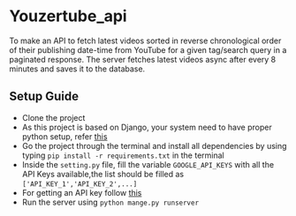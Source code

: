 # Youzertube_api

To make an API to fetch latest videos sorted in reverse chronological order of their publishing date-time from YouTube for a given tag/search query in a paginated response.
The server fetches latest videos async after every 8 minutes and saves it to the database.


## Setup Guide
- Clone the project
- As this project is based on Django, your system need to have proper python setup, refer [this](https://www.python.org/downloads/)
- Go the project through the terminal and install all dependencies by using typing `pip install -r requirements.txt` in the terminal
- Inside the `setting.py` file, fill the variable `GOOGLE_API_KEYS` with all the API Keys available,the list should be filled as `['API_KEY_1','API_KEY_2',...]`
- For getting an API key follow [this](https://developers.google.com/youtube/v3/getting-started)
- Run the server using `python mange.py runserver`

